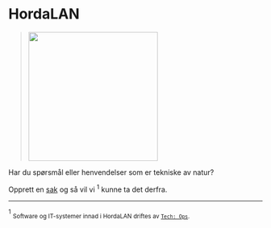 # HordaLAN

> <img src="./graphics/hordalan-logo.svg" width="256" height="256">

Har du spørsmål eller henvendelser som er tekniske av natur?

Opprett en [sak](https://github.com/HordaLAN/henvendelser/issues/new) og så vil vi <sup>1</sup> kunne ta det derfra.

---

<sup>1</sup> <sub>Software og IT-systemer innad i HordaLAN driftes av [`Tech: Ops`](https://hordalan.tech/ops).</sub>